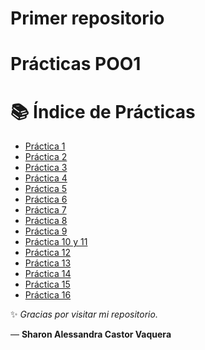 
# Primer repositorio
# Prácticas POO1

# 📚 Índice de Prácticas

- [Práctica 1](Práctica1/)
- [Práctica 2](Práctica2/)
- [Práctica 3](Práctica3/)
- [Práctica 4](Práctica4/)
- [Práctica 5](Práctica5/)
- [Práctica 6](Práctica6/)
- [Práctica 7](Práctica7/)
- [Práctica 8](Práctica8/)
- [Práctica 9](Práctica9/)
- [Práctica 10 y 11](Práctica10_11/)
- [Práctica 12](Práctica12/)
- [Práctica 13](Práctica13/)
- [Práctica 14](Práctica14/)
- [Práctica 15](Práctica15/)
- [Práctica 16](Práctica16/)

✨ *Gracias por visitar mi repositorio.*

— **Sharon Alessandra Castor Vaquera**